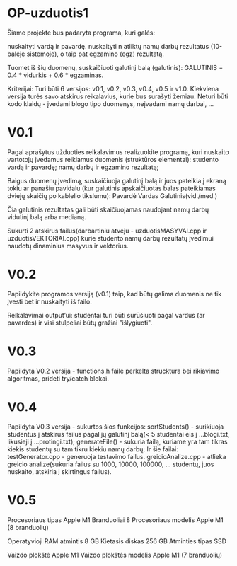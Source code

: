 # OP-uzduotis1
Šiame projekte bus padaryta programa, kuri galės:

nuskaityti vardą ir pavardę.
nuskaityti n atliktų namų darbų rezultatus (10-balėje sistemoje), o taip pat egzamino (egz) rezultatą.

Tuomet iš šių duomenų, suskaičiuoti galutinį balą (galutinis):
GALUTINIS = 0.4 * vidurkis + 0.6 * egzaminas.

Kriterijai:
    Turi būti 6 versijos: v0.1, v0.2, v0.3, v0.4, v0.5 ir v1.0. Kiekviena versija turės savo atskirus reikalavius, kurie bus surašyti žemiau.
    Neturi būti kodo klaidų - įvedami blogo tipo duomenys, neįvadami namų darbai, ...





# V0.1
Pagal aprašytus užduoties reikalavimus realizuokite programą, kuri nuskaito vartotojų įvedamus reikiamus duomenis (struktūros elementai):
    studento vardą ir pavardę;
    namų darbų ir egzamino rezultatą;

Baigus duomenų įvedimą, suskaičiuoja galutinį balą ir juos pateikia į ekraną tokiu ar panašiu pavidalu (kur galutinis apskaičiuotas balas pateikiamas dviejų skaičių po kablelio tikslumu):
Pavardė     Vardas      Galutinis(vid./med.)

Čia galutinis rezultatas gali būti skaičiuojamas naudojant namų darbų vidutinį balą arba medianą.

Sukurti 2 atskirus failus(darbartiniu atveju - uzduotisMASYVAI.cpp ir uzduotisVEKTORIAI.cpp) kurie studento namų darbų rezultatų įvedimui naudotų dinaminius masyvus ir vektorius.

# V0.2
Papildykite programos versiją (v0.1) taip, kad būtų galima duomenis ne tik įvesti bet ir nuskaityti iš failo.

Reikalavimai output’ui: studentai turi būti surūšiuoti pagal vardus (ar pavardes) ir visi stulpeliai būtų gražiai "išlygiuoti".

# V0.3
Papildyta V0.2 versija - functions.h faile perkelta strucktura bei rikiavimo algoritmas, prideti try/catch blokai.

# V0.4
Papildyta V0.3 versija - sukurtos šios funkcijos:
    sortStudents() - surikiuoja studentus į atskirus failus pagal jų galutinį balą(< 5 studentai eis į ...blogi.txt, likusieji į ...protingi.txt);
    generateFile() - sukuria failą, kuriame yra tam tikras kiekis studentų su tam tikru kiekiu namų darbų;
Ir šie failai:
    testGenerator.cpp - generuoja testavimo failus.
    greicioAnalize.cpp - atlieka greicio analize(sukuria failus su 1000, 10000, 100000, ... studentų, juos nuskaito, atskiria į skirtingus failus).

# V0.5
Procesoriaus tipas	        Apple M1
Branduoliai	                8
Procesoriaus modelis	    Apple M1 (8 branduolių)

Operatyvioji RAM atmintis	8 GB
Kietasis diskas	            256 GB
Atminties tipas	            SSD

Vaizdo plokštė	            Apple M1
Vaizdo plokštės modelis	    Apple M1 (7 branduolių)